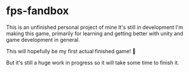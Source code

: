 # fps-fandbox

This is an unfinished personal project of mine
It's still in development I'm making this game, primarily for learning and getting better with unity and game development in general.

This will hopefully be my first actual finished game! 🙂 

But it's still a huge work in progress so it will take some time to finish it.
